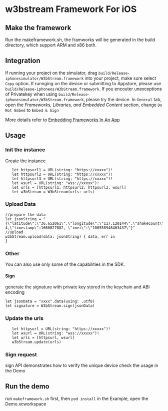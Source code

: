 # w3bstream Framework For iOS

## Make the framework
Run the makeframework.sh, the framworks will be generated in the build directory, which support ARM and x86 both.

## Integration
If running your project on the simulator, drag `build/Release-iphonesimulator/W3bStream.framework` into your project,  make sure select `Copy` option. If runnging on the device or submitting to Appstore, please use `build/Release-iphoneos/W3bStream.framework`. If you encouter unexceptions of Privatekey when using `build/Release-iphonesimulator/W3bStream.framework`, please try the device.
In `General` tab, open the _Frameworks,_ _Libraries, and Embedded Content_ section, change `Do Not Embed` to `Embed & Sign`

More details  refer to [Embedding Frameworks In An App](https://developer.apple.com/library/archive/technotes/tn2435/_index.html)
## Usage

### Init the instance

Create the instance
```
   let httpsurl1 = URL(string: "https://xxxxx")!
   let httpsurl2 = URL(string: "https://xxxxx")!
   let httpsurl3 = URL(string: "https://xxxxx")!
   let wsurl = URL(string: "wss://xxxxx")!
   let urls = [httpsurl1, httpsurl2, httpsurl3, wsurl]
   let w3bStream = W3bStream(urls: urls)
```

### Upload Data
```
//prepare the data
let jsonString = "{\"latitude\":\"36.652061\",\"longitude\":\"117.120144\",\"shakeCount\": 4,\"timestamp\":1660027882, \"imei\":\"100558946403437\"}"
//upload
w3bStream.upload(data: jsonString) { data, err in
} 
```

### Other
You can also use only some of the capabilities in the SDK. 
#### Sign
generate the signature with private key stored in the keychain and ABI encoding
```
let jsonData = "xxxx".data(using: .utf8)
let signature = W3bStream.sign(jsonData)
```

### Update the urls
```
   let httpsurl = URL(string: "https://xxxxx")!
   let wsurl = URL(string: "wss://xxxxx")!
   let urls = [httpsurl, wsurl]
   w3bStream.update(urls)
```



### Sign request
sign API demonstrates how to verify the unique device
check the usage in the Demo


## Run the demo
run `makeframework.sh` first, then `pod install` in the Example, open the Demo.xcworkspace